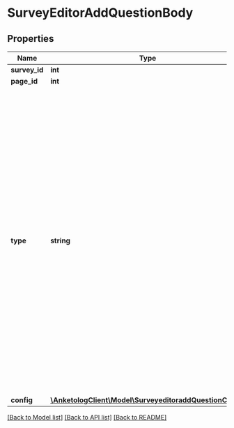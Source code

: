 # SurveyEditorAddQuestionBody

## Properties
Name | Type | Description | Notes
------------ | ------------- | ------------- | -------------
**survey_id** | **int** | ID опроса | 
**page_id** | **int** | ID страницы | [optional] 
**type** | **string** | Тип вопроса  * &#x60;free&#x60; - свободный ответ * &#x60;freelist&#x60; - таблица свободных ответов * &#x60;freematrix&#x60; - матрица свободных ответов * &#x60;select&#x60; - одиночный выбор * &#x60;multiselect&#x60; - множественный выбор * &#x60;multidropdown&#x60; - множественный выбор * &#x60;dropdown&#x60; - выпадающий список * &#x60;matrix&#x60; - матрица * &#x60;matrix3d&#x60; - матрица 3D * &#x60;name&#x60; - имя * &#x60;email&#x60; - e-mail * &#x60;phone&#x60; - номер телефона * &#x60;file&#x60; - загрузка файла * &#x60;date&#x60; - дата * &#x60;html&#x60; - HTML-вставка * &#x60;scale&#x60; - шкала * &#x60;order&#x60; - ранжирование * &#x60;ratingscale&#x60; - распределительная шкала * &#x60;map&#x60; - карта | 
**config** | [**\AnketologClient\Model\SurveyeditoraddQuestionConfig**](SurveyeditoraddQuestionConfig.md) |  | [optional] 

[[Back to Model list]](../README.md#documentation-for-models) [[Back to API list]](../README.md#documentation-for-api-endpoints) [[Back to README]](../README.md)


